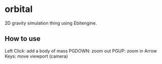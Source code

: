 # orbital
2D gravity simulation thing using Ebitengine.

## How to use
Left Click: add a body of mass
PGDOWN: zoom out
PGUP: zoom in
Arrow Keys: move viewport (camera)